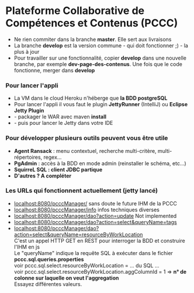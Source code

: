 # Plateforme Collaborative de Compétences et Contenus (PCCC)

<ul>
  <li>Ne rien commiter dans la branche <b>master</b>. Elle sert aux livraisons</li>
  <li>La branche <b>develop</b> est la version commune - qui doit fonctionner ;) - la plus à jour</li>
  <li>Pour travailler sur une fonctionnalité, copier <b>develop</b> dans une nouvelle branche, par exemple <b>dev-page-des-contenus</b>. 
   Une fois que le code fonctionne, merger dans <b>develop</b></li>
</ul>

<H3>Pour lancer l'appli</h3>
<ul>
  <li>La VM dans le cloud Heroku n'héberge que <b>la BDD postgreSQL</b></li>
  <li>Pour lancer l'appli il vous faut le plugin <b>JettyRunner</b> (IntelliJ) ou <b>Eclipse Jetty Plugin</b></li>
 <li>- packager le WAR avec maven <b>install</b></li>
 <li>- puis pour lancer le Jetty dans votre IDE </li>
</ul>

<H3>Pour développer plusieurs outils peuvent vous être utile</h3>
<ul>
  <li><b>Agent Ransack</b> : menu contextuel, recherche multi-critère, multi-répertoires, regex...</li>
  <li><b>PgAdmin</b> : accès à la BDD en mode admin (reinstaller le schéma, etc...)</li>
  <li><b>SquirreL SQL : client JDBC partique</b></li>
  <li><b>D'autres ? A compléter</b></li>
</ul>

<H3>Les URLs qui fonctionnent actuellement (jetty lancé)</H3>
<ul>
  <li><a href="http://localhost:8080/pcccManager/">localhost:8080/pcccManager/</a>  sans doute le future IHM de la PCCC</li>
  <li><a href="http://localhost:8080/pcccManager/info">localhost:8080/pcccManager/info</a>  infos techniques diverses</li>
  <li><a href="http://localhost:8080/pcccManager/dao?action=update">localhost:8080/pcccManager/dao?action=update</a>  Not implemented</li>
  <li><a href="http://localhost:8080/pcccManager/dao?action=select&queryName=tags">localhost:8080/pcccManager/dao?action=select&queryName=tags</a>  </li>
  <li><a href="http://localhost:8080/pcccManager/dao?action=select&queryName=resourceByWorkLocation">localhost:8080/pcccManager/dao?action=select&queryName=resourceByWorkLocation</a> <br/>
    C'est un appel HTTP GET en REST pour interroger la BDD et construire l'IHM en js<br/>
    Le "queryName" indique la requête SQL à exécuter dans le fichier <b>pccc.sql.queries.properties</b><br/>
    voir pccc.sql.select.resourceByWorkLocation = ... du SQL ...<br/>
    voir pccc.sql.select.resourceByWorkLocation.aggColumnId = 1 => <b>n° de colonne sur laquelle on veut l'aggregation</b><br/>
    Essayez différentes valeurs.<br/>
</ul>
